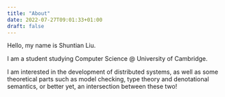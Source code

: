 ```yaml
---
title: "About"
date: 2022-07-27T09:01:33+01:00
draft: false
---
```


Hello, my name is Shuntian Liu.

I am a student studying Computer Science @ University of Cambridge.

I am interested in the development of distributed systems, as well as some theoretical
parts such as model checking, type theory and denotational semantics, or better
yet, an intersection between these two!

